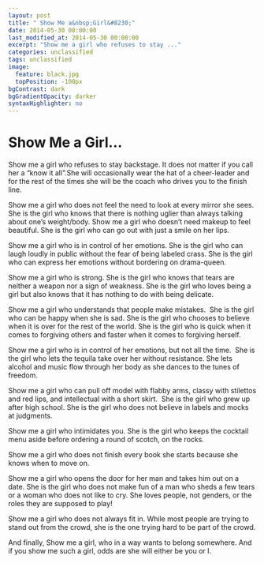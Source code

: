 ```yaml
---
layout: post
title: " Show Me a&nbsp;Girl&#8230;"
date: 2014-05-30 00:00:00
last_modified_at: 2014-05-30 00:00:00
excerpt: "Show me a girl who refuses to stay ..." 
categories: unclassified
tags: unclassified
image: 
  feature: black.jpg
  topPosition: -100px
bgContrast: dark
bgGradientOpacity: darker
syntaxHighlighter: no
---
```

# Show Me a&nbsp;Girl&#8230;

				

			



						


		


			



		


Show me a girl who refuses to stay backstage. It does not matter if you call her a “know it all&#8221;.She will occasionally wear the hat of a cheer-leader and for the rest of the times she will be the coach who drives you to the finish line.

Show me a girl who does not feel the need to look at every mirror she sees.  She is the girl who knows that there is nothing uglier than always talking about one’s weight/body. Show me a girl who doesn’t need makeup to feel beautiful. She is the girl who can go out with just a smile on her lips.

Show me a girl who is in control of her emotions. She is the girl who can laugh loudly in public without the fear of being labeled crass. She is the girl who can express her emotions without bordering on drama-queen.

Show me a girl who is strong. She is the girl who knows that tears are neither a weapon nor a sign of weakness. She is the girl who loves being a girl but also knows that it has nothing to do with being delicate.

Show me a girl who understands that people make mistakes.  She is the girl who can be happy when she is sad. She is the girl who chooses to believe when it is over for the rest of the world. She is the girl who is quick when it comes to forgiving others and faster when it comes to forgiving herself.

Show me a girl who is in control of her emotions, but not all the time.  She is the girl who lets the tequila take over her without resistance. She lets alcohol and music flow through her body as she dances to the tunes of freedom.

Show me a girl who can pull off model with flabby arms, classy with stilettos and red lips, and intellectual with a short skirt.  She is the girl who grew up after high school. She is the girl who does not believe in labels and mocks at judgments.

Show me a girl who intimidates you. She is the girl who keeps the cocktail menu aside before ordering a round of scotch, on the rocks.

Show me a girl who does not finish every book she starts because she knows when to move on.

Show me a girl who opens the door for her man and takes him out on a date. She is the girl who does not make fun of a man who sheds a few tears or a woman who does not like to cry. She loves people, not genders, or the roles they are supposed to play!

Show me a girl who does not always fit in. While most people are trying to stand out from the crowd, she is the one trying hard to be part of the crowd.

And finally, Show me a girl, who in a way wants to belong somewhere. And if you show me such a girl, odds are she will either be you or I.

					

			

				
